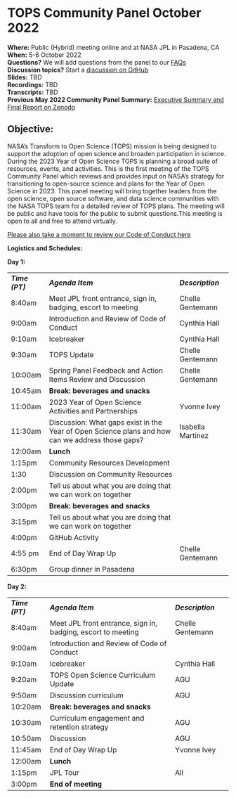 # TOPS Community Panel October 2022

**Where:** Public (Hybrid) meeting online and at NASA JPL in Pasadena, CA  
**When:** 5-6 October 2022  
**Questions?** We will add questions from the panel to our [FAQs](https://github.com/nasa/Transform-to-Open-Science/blob/main/docs/Area1_Engagement/engagement_faq.md)  
**Discussion topics?** Start a [discussion on GitHub](https://github.com/nasa/Transform-to-Open-Science/discussions)  
**Slides:** TBD \
**Recordings:** TBD \
**Transcripts:** TBD  
**Previous May 2022 Community Panel Summary:** [Executive Summary and Final Report on Zenodo](https://doi.org/10.5281/zenodo.6875090)

## Objective: 
NASA’s Transform to Open Science (TOPS) mission is being designed to support the adoption of open science and broaden participation in science. During the 2023 Year of Open Science TOPS is planning a broad suite of resources, events, and activities. This is the first meeting of the TOPS Community Panel which reviews and provides input on NASA’s strategy for transitioning to open-source science and plans for the Year of Open Science in 2023. This panel meeting will bring together leaders from the open science, open source software, and data science communities with the NASA TOPS team for a detailed review of TOPS plans. The meeting will be public and have tools for the public to submit questions.This meeting is open to all and free to attend virtually.

[Please also take a moment to review our Code of Conduct here](../../../CODE_OF_CONDUCT.md)

<!-----

Yay, no errors, warnings, or alerts!

Conversion time: 0.719 seconds.


Using this Markdown file:

1. Paste this output into your source file.
2. See the notes and action items below regarding this conversion run.
3. Check the rendered output (headings, lists, code blocks, tables) for proper
   formatting and use a linkchecker before you publish this page.

Conversion notes:

* Docs to Markdown version 1.0β33
* Thu Sep 15 2022 17:23:30 GMT-0700 (PDT)
* Source doc: Untitled document
* Tables are currently converted to HTML tables.
----->


**Logistics and Schedules:**

**Day 1:**


<table>
  <tr>
   <td><strong><em>Time (PT)</em></strong>
   </td>
   <td><strong><em>Agenda Item</em></strong>
   </td>
   <td><strong><em>Description</em></strong>
   </td>
  </tr>
  <tr>
   <td>8:40am
   </td>
   <td>Meet JPL front entrance, sign in, badging, escort to meeting
   </td>
   <td>Chelle Gentemann
   </td>
  </tr>
  <tr>
   <td>9:00am
   </td>
   <td>Introduction and Review of Code of Conduct
   </td>
   <td>Cynthia Hall
   </td>
  </tr>
  <tr>
   <td>9:10am
   </td>
   <td>Icebreaker
   </td>
   <td>Cynthia Hall
   </td>
  </tr>
  <tr>
   <td>9:30am
   </td>
   <td>TOPS Update 
   </td>
   <td>Chelle Gentemann
   </td>
  </tr>
  <tr>
   <td>10:00am
   </td>
   <td>Spring Panel Feedback and Action Items Review and Discussion
   </td>
   <td>Chelle Gentemann
   </td>
  </tr>
  <tr>
   <td>10:45am
   </td>
   <td colspan="2" ><strong>Break: beverages and snacks</strong>
   </td>
  </tr>
  <tr>
   <td>11:00am 
   </td>
   <td>2023 Year of Open Science Activities and Partnerships
   </td>
   <td>Yvonne Ivey
   </td>
  </tr>
  <tr>
   <td>11:30am
   </td>
   <td>Discussion: What gaps exist in the Year of Open Science plans and how can we address those gaps?
   </td>
   <td>Isabella Martinez
   </td>
  </tr>
  <tr>
   <td>12:00am
   </td>
   <td><strong>Lunch</strong>
   </td>
   <td>
   </td>
  </tr>
  <tr>
   <td>1:15pm
   </td>
   <td colspan="2" >Community Resources Development
   </td>
  </tr>
  <tr>
   <td>1:30
   </td>
   <td>Discussion on Community Resources
   </td>
   <td>
   </td>
  </tr>
  <tr>
   <td>2:00pm
   </td>
   <td>Tell us about what you are doing that we can work on together
   </td>
   <td>
   </td>
  </tr>
  <tr>
   <td>3:00pm
   </td>
   <td><strong>Break: beverages and snacks</strong>
   </td>
   <td>
   </td>
  </tr>
  <tr>
   <td>3:15pm
   </td>
   <td>Tell us about what you are doing that we can work on together
   </td>
   <td>
   </td>
  </tr>
  <tr>
   <td>4:00pm
   </td>
   <td>GitHub Activity
   </td>
   <td>
   </td>
  </tr>
  <tr>
   <td>4:55 pm
   </td>
   <td>End of Day Wrap Up
   </td>
   <td>Chelle Gentemann
   </td>
  </tr>
  <tr>
   <td>6:30pm
   </td>
   <td>Group dinner in Pasadena
   </td>
   <td>
   </td>
  </tr>
</table>


**Day 2:**


<table>
  <tr>
   <td><strong><em>Time (PT)</em></strong>
   </td>
   <td><strong><em>Agenda Item</em></strong>
   </td>
   <td><strong><em>Description</em></strong>
   </td>
  </tr>
  <tr>
   <td>8:40am
   </td>
   <td>Meet JPL front entrance, sign in, badging, escort to meeting
   </td>
   <td>Chelle Gentemann
   </td>
  </tr>
  <tr>
   <td>9:00am
   </td>
   <td>Introduction and Review of Code of Conduct
   </td>
   <td>
   </td>
  </tr>
  <tr>
   <td>9:10am
   </td>
   <td>Icebreaker
   </td>
   <td>Cynthia Hall
   </td>
  </tr>
  <tr>
   <td>9:20am
   </td>
   <td>TOPS Open Science Curriculum Update
   </td>
   <td>AGU
   </td>
  </tr>
  <tr>
   <td>9:50am
   </td>
   <td>Discussion curriculum
   </td>
   <td>AGU
   </td>
  </tr>
  <tr>
   <td>10:20am
   </td>
   <td><strong>Break: beverages and snacks</strong>
   </td>
   <td>
   </td>
  </tr>
  <tr>
   <td>10:30am 
   </td>
   <td>Curriculum engagement and retention strategy
   </td>
   <td>AGU
   </td>
  </tr>
  <tr>
   <td>10:50am
   </td>
   <td>Discussion 
   </td>
   <td>AGU
   </td>
  </tr>
  <tr>
   <td>11:45am
   </td>
   <td>End of Day Wrap Up
   </td>
   <td>Yvonne Ivey
   </td>
  </tr>
  <tr>
   <td>12:00am
   </td>
   <td><strong>Lunch</strong>
   </td>
   <td>
   </td>
  </tr>
  <tr>
   <td>1:15pm
   </td>
   <td>JPL Tour 
   </td>
   <td>All
   </td>
  </tr>
  <tr>
   <td>3:00pm
   </td>
   <td colspan="2" ><strong>End of meeting</strong>
   </td>
  </tr>
</table>

